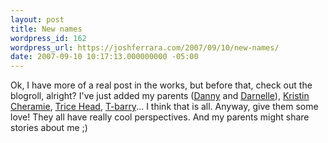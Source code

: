 ```yaml
---
layout: post
title: New names
wordpress_id: 162
wordpress_url: https://joshferrara.com/2007/09/10/new-names/
date: 2007-09-10 10:17:13.000000000 -05:00
---
```

Ok, I have more of a real post in the works, but before that, check out the blogroll, alright? I've just added my parents (<a href="http://dannyferrara.wordpress.com">Danny</a> and <a href="http://darnelle.wordpress.com">Darnelle</a>), <a href="http://kristindcheramie.blogspot.com/">Kristin Cheramie</a>, <a href="http://tricehead.blogspot.com">Trice Head</a>, <a href="http://tbarry.wordpress.com/">T-barry</a>... I think that is all. Anyway, give them some love! They all have really cool perspectives. And my parents might share stories about me ;)

